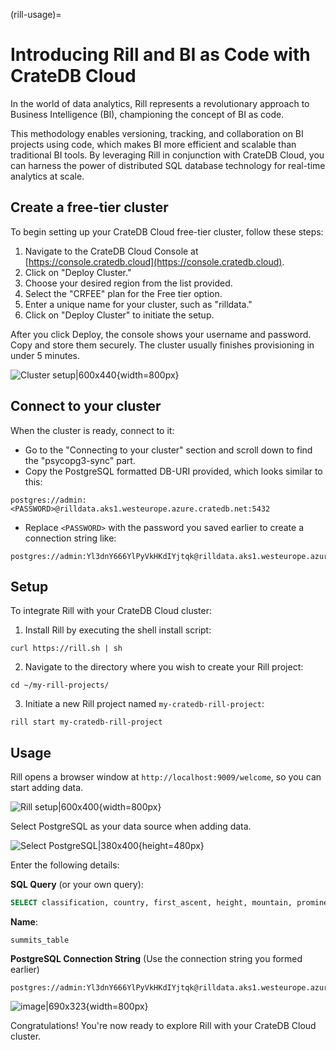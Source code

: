 (rill-usage)=
# Introducing Rill and BI as Code with CrateDB Cloud

In the world of data analytics, Rill represents a revolutionary approach
to Business Intelligence (BI), championing the concept of BI as code.

This methodology enables versioning, tracking, and collaboration on BI
projects using code, which makes BI more efficient and scalable than
traditional BI tools.
By leveraging Rill in conjunction with CrateDB Cloud, you can harness the
power of distributed SQL database technology for real-time analytics at scale.

## Create a free-tier cluster

To begin setting up your CrateDB Cloud free-tier cluster, follow these steps:

1. Navigate to the CrateDB Cloud Console at [https://console.cratedb.cloud](https://console.cratedb.cloud).
2. Click on "Deploy Cluster."
3. Choose your desired region from the list provided.
4. Select the "CRFEE" plan for the Free tier option.
5. Enter a unique name for your cluster, such as "rilldata."
6. Click on "Deploy Cluster" to initiate the setup.

After you click Deploy, the console shows your username and password.
Copy and store them securely.
The cluster usually finishes provisioning in under 5 minutes.

![Cluster setup|600x440](https://us1.discourse-cdn.com/flex020/uploads/crate/original/2X/f/f8860d7873923990307a3f43112fae66898787c9.png){width=800px}

## Connect to your cluster

When the cluster is ready, connect to it:

- Go to the "Connecting to your cluster" section and scroll down to find the "psycopg3-sync" part.
- Copy the PostgreSQL formatted DB-URI provided, which looks similar to this:

```text
postgres://admin:<PASSWORD>@rilldata.aks1.westeurope.azure.cratedb.net:5432
```

- Replace `<PASSWORD>` with the password you saved earlier to create a connection string like:

```text
postgres://admin:Yl3dnY666YlPyVkHKdIYjtqk@rilldata.aks1.westeurope.azure.cratedb.net:5432
```

## Setup

To integrate Rill with your CrateDB Cloud cluster:

1. Install Rill by executing the shell install script:

```shell
curl https://rill.sh | sh
```

2. Navigate to the directory where you wish to create your Rill project:

```shell
cd ~/my-rill-projects/
```

3. Initiate a new Rill project named `my-cratedb-rill-project`:

```shell
rill start my-cratedb-rill-project
```

## Usage

Rill opens a browser window at `http://localhost:9009/welcome`, so you can start adding data.

![Rill setup|600x400](https://us1.discourse-cdn.com/flex020/uploads/crate/original/2X/3/3596a5edc5560ede38f8683d1092fb3fbbcb0435.jpeg){width=800px}

Select PostgreSQL as your data source when adding data.

![Select PostgreSQL|380x400](https://us1.discourse-cdn.com/flex020/uploads/crate/original/2X/a/aff8ddc9f63840a330e8bf735de3cfd1179ef354.png){height=480px}

Enter the following details:

**SQL Query** (or your own query): 
```sql
SELECT classification, country, first_ascent, height, mountain, prominence, region FROM sys.summits
```

**Name**: 
```
summits_table
```

**PostgreSQL Connection String** (Use the connection string you formed earlier)
```
postgres://admin:Yl3dnY666YlPyVkHKdIYjtqk@rilldata.aks1.westeurope.azure.cratedb.net:5432
```

![image|690x323](https://us1.discourse-cdn.com/flex020/uploads/crate/original/2X/0/050718f5eb81abfc06db1f040984a53bfd95e296.png){width=800px}


Congratulations! You're now ready to explore Rill with your CrateDB Cloud cluster.
